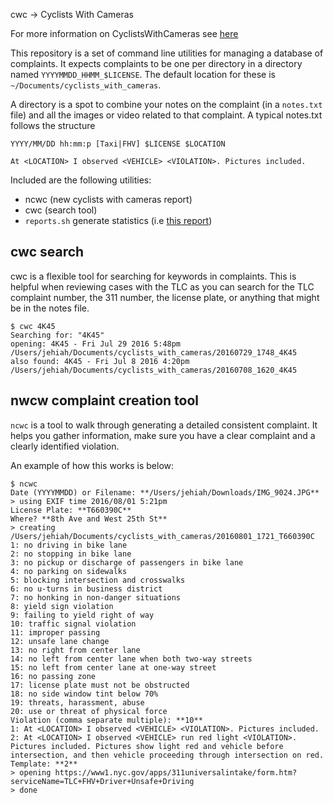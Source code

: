 cwc -> Cyclists With Cameras

For more information on CyclistsWithCameras see [here](https://github.com/jehiah/safe_streets/blob/master/cyclists_with_cameras.md)

This repository is a set of command line utilities for managing a database of complaints. It expects complaints to be one per directory in a directory named `YYYYMMDD_HHMM_$LICENSE`. The default location for these is `~/Documents/cyclists_with_cameras`.

A directory is a spot to combine your notes on the complaint (in a `notes.txt` file) and all the images or video related to that complaint. A typical notes.txt follows the structure

```
YYYY/MM/DD hh:mm:p [Taxi|FHV] $LICENSE $LOCATION

At <LOCATION> I observed <VEHICLE> <VIOLATION>. Pictures included.
```

Included are the following utilities:

* ncwc (new cyclists with cameras report)
* cwc (search tool)
* `reports.sh` generate statistics (i.e [this report](https://on.jehiah.cz/29J6lIX))

## cwc search

cwc is a flexible tool for searching for keywords in complaints. This is helpful when reviewing cases with the TLC as you can search for the TLC complaint number, the 311 number, the license plate, or anything that might be in the notes file.

```
$ cwc 4K45
Searching for: "4K45"
opening: 4K45 - Fri Jul 29 2016 5:48pm /Users/jehiah/Documents/cyclists_with_cameras/20160729_1748_4K45
also found: 4K45 - Fri Jul 8 2016 4:20pm /Users/jehiah/Documents/cyclists_with_cameras/20160708_1620_4K45
```

## nwcw complaint creation tool

`ncwc` is a tool to walk through generating a detailed consistent complaint. It helps you gather information, make sure you have a clear complaint and a clearly identified violation.

An example of how this works is below:

```
$ ncwc
Date (YYYYMMDD) or Filename: **/Users/jehiah/Downloads/IMG_9024.JPG**
> using EXIF time 2016/08/01 5:21pm
License Plate: **T660390C**
Where? **8th Ave and West 25th St**
> creating /Users/jehiah/Documents/cyclists_with_cameras/20160801_1721_T660390C
1: no driving in bike lane
2: no stopping in bike lane
3: no pickup or discharge of passengers in bike lane
4: no parking on sidewalks
5: blocking intersection and crosswalks
6: no u-turns in business district
7: no honking in non-danger situations
8: yield sign violation
9: failing to yield right of way
10: traffic signal violation
11: improper passing
12: unsafe lane change
13: no right from center lane
14: no left from center lane when both two-way streets
15: no left from center lane at one-way street
16: no passing zone
17: license plate must not be obstructed
18: no side window tint below 70%
19: threats, harassment, abuse
20: use or threat of physical force
Violation (comma separate multiple): **10**
1: At <LOCATION> I observed <VEHICLE> <VIOLATION>. Pictures included.
2: At <LOCATION> I observed <VEHICLE> run red light <VIOLATION>. Pictures included. Pictures show light red and vehicle before intersection, and then vehicle proceeding through intersection on red.
Template: **2**
> opening https://www1.nyc.gov/apps/311universalintake/form.htm?serviceName=TLC+FHV+Driver+Unsafe+Driving
> done
```